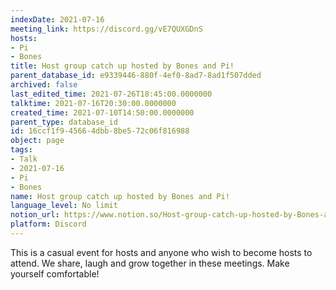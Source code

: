 ```yaml
---
indexDate: 2021-07-16
meeting_link: https://discord.gg/vE7QUXGDnS
hosts:
- Pi
- Bones
title: Host group catch up hosted by Bones and Pi!
parent_database_id: e9339446-880f-4ef0-8ad7-8ad1f507dded
archived: false
last_edited_time: 2021-07-26T18:45:00.0000000
talktime: 2021-07-16T20:30:00.0000000
created_time: 2021-07-10T14:50:00.0000000
parent_type: database_id
id: 16ccf1f9-4566-4dbb-8be5-72c06f816988
object: page
tags:
- Talk
- 2021-07-16
- Pi
- Bones
name: Host group catch up hosted by Bones and Pi!
language_level: No limit
notion_url: https://www.notion.so/Host-group-catch-up-hosted-by-Bones-and-Pi-16ccf1f945664dbb8be572c06f816988
platform: Discord
---
```


This is a casual event for hosts and anyone who wish to become hosts to attend.  We share, laugh and grow together in these meetings.  Make yourself comfortable!






